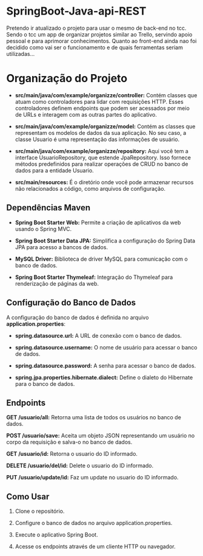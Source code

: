 # SpringBoot-Java-api-REST
Pretendo ir atualizado o projeto para usar o mesmo de back-end no tcc. Sendo o tcc um app de organizar projetos similar ao Trello, servindo apoio pessoal e para aprimorar conhecimentos.		Quanto ao front-end ainda nao foi decidido como vai ser o funcionamento e de quais ferramentas seriam utilizadas...
# Organização do Projeto
- **src/main/java/com/example/organizze/controller:** Contém classes que atuam como controladores para lidar com requisições HTTP. Esses controladores definem endpoints que podem ser acessados por meio de URLs e interagem com as outras partes do aplicativo.

- **src/main/java/com/example/organizze/model:** Contém as classes que representam os modelos de dados da sua aplicação. No seu caso, a classe Usuario é uma representação das informações de usuário.

- **src/main/java/com/example/organizze/repository:** Aqui você tem a interface UsuarioRepository, que estende JpaRepository. Isso fornece métodos predefinidos para realizar operações de CRUD no banco de dados para a entidade Usuario.

- **src/main/resources:** É o diretório onde você pode armazenar recursos não relacionados a código, como arquivos de configuração.

## Dependências Maven
- **Spring Boot Starter Web:** Permite a criação de aplicativos da web usando o Spring MVC.

- **Spring Boot Starter Data JPA:** Simplifica a configuração do Spring Data JPA para acesso a bancos de dados.

- **MySQL Driver:** Biblioteca de driver MySQL para comunicação com o banco de dados.

- **Spring Boot Starter Thymeleaf:** Integração do Thymeleaf para renderização de páginas da web.

## Configuração do Banco de Dados
A configuração do banco de dados é definida no arquivo **application.properties**:

- **spring.datasource.url:** A URL de conexão com o banco de dados.

- **spring.datasource.username:** O nome de usuário para acessar o banco de dados.

- **spring.datasource.password:** A senha para acessar o banco de dados.

- **spring.jpa.properties.hibernate.dialect:** Define o dialeto do Hibernate para o banco de dados.

## Endpoints
**GET /usuario/all:** Retorna uma lista de todos os usuários no banco de dados.

**POST /usuario/save:** Aceita um objeto JSON representando um usuário no corpo da requisição e salva-o no banco de dados.

**GET /usuario/id:** Retorna o usuario do ID informado.

**DELETE /usuario/del/id:** Delete o usuario do ID informado.

**PUT /usuario/update/id:** Faz um update no usuario do ID informado.

## Como Usar
1. Clone o repositório.

2. Configure o banco de dados no arquivo application.properties.

3. Execute o aplicativo Spring Boot.

4. Acesse os endpoints através de um cliente HTTP ou navegador.
